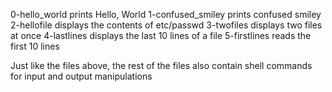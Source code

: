 0-hello_world prints Hello, World
1-confused_smiley prints confused smiley
2-hellofile displays the contents of etc/passwd
3-twofiles displays two files at once
4-lastlines displays the last 10 lines of a file
5-firstlines reads the first 10 lines

Just like the files above, the rest of the files also contain shell commands for input and output manipulations
